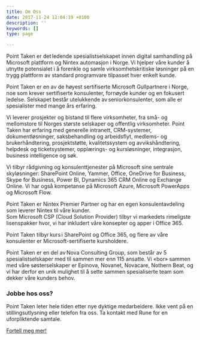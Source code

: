 ```yaml
---
title: Om Oss
date: 2017-11-24 12:04:19 +0100
description: ''
keywords: []
type: page

---
```

Point Taken er det ledende spesialistselskapet innen digital samhandling på Microsoft plattform og Nintex automasjon i Norge. Vi hjelper våre kunder å utnytte potensialet i å forenkle og samle virksomhetskritiske løsninger på en trygg plattform av standard programvare tilpasset hver enkelt kunde.  
  
Point Taken er en av de høyest sertifiserte Microsoft Gullpartnere i Norge, noe som krever sertifiserte konsulenter, fornøyde kunder og en fokusert ledelse. Selskapet består utelukkende av seniorkonsulenter, som alle er spesialister med mange års erfaring.  

Vi leverer prosjekter og bistand til flere virksomheter, fra små- og mellomstore til Norges største selskaper og offentlig virksomheter. Point Taken har erfaring med generelle intranett, CRM-systemer, dokumentløsninger, saksbehandling og arbeidsflyt, medlems- og brukerhåndtering, prosjektstøtte, kvalitetssystem og avvikshåndtering, helpdesk og ticketsystemer, opplærings- og kursløsninger, integrasjon, business intelligence og søk.  
  
Vi tilbyr rådgivning og konsulenttjenester på Microsoft sine sentrale skyløsninger: SharePoint Online, Yammer, Office, OneDrive for Business, Skype for Business, Power BI, Dynamics 365 CRM Online og Exchange Online. Vi har også kompetanse på Microsoft Azure, Microsoft PowerApps og Microsoft Flow.  
  
Point Taken er Nintex Premier Partner og har en egen konsulentavdeling som leverer Nintex til våre kunder.  
Som Microsoft CSP (Cloud Solution Provider) tilbyr vi markedets rimeligste lisenspakker hvor, vi har inkludert våre konsepter og apper i Office 365.

Point Taken tilbyr kurs i SharePoint og Office 365, og flere av våre konsulenter er Microsoft-sertifiserte kursholdere.

Point Taken er en del av Nova Consulting Group, som består av 5 spesialistselskaper med til sammen mer enn 115 ansatte. Vi «bor» sammen med våre søsterselskaper er Epinova, Novanet, Novacare, Nothern Beat, og vi har derfor en unik mulighet til å sette sammen spesialiserte team som dekker våre kunders behov. 

### Jobbe hos oss?

Point Taken leter hele tiden etter nye dyktige medarbeidere. Ikke vent på en stillingsutlysning eller telefon fra oss. Ta kontakt med Rune for en uforpliktende samtale.

<!--more-->
<a class="btn btn-primary" href="/contact/" role="button">Fortell meg mer!</a>